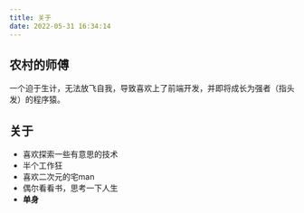 ```yaml
---
title: 关于
date: 2022-05-31 16:34:14
---
```


## 农村的师傅

一个迫于生计，无法放飞自我，导致喜欢上了前端开发，并即将成长为强者（指头发）的程序猿。

## 关于

+ 喜欢探索一些有意思的技术
+ 半个工作狂
+ 喜欢二次元的宅man
+ 偶尔看看书，思考一下人生
+ **单身**
